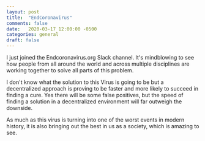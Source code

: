 ```yaml
---
layout: post
title:  "EndCoronavirus"
comments: false
date:   2020-03-17 12:00:00 -0500
categories: general
draft: false
---
```


I just joined the Endcoronavirus.org Slack channel. It's mindblowing to see how people from all around the world and across multiple disciplines are working together to solve all parts of this problem. 

I don't know what the solution to this Virus is going to be but a decentralized approach is proving to be faster and more likely to succeed in finding a cure. Yes there will be some false positives, but the speed of finding a solution in a decentralized environment will far outweigh the downside. 

As much as this virus is turning into one of the worst events in modern history, it is also bringing out the best in us as a society, which is amazing to see.